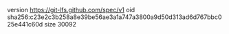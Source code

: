 version https://git-lfs.github.com/spec/v1
oid sha256:c23e2c3b258a8e39be56ae3a1a747a3800a9d50d313ad6d767bbc025e441c60d
size 30092
